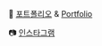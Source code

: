 📑 [포트폴리오](https://drive.google.com/file/d/1z0wv-3p1jDucWjJlrBiDe_3Puv-vjnOw/view?usp=sharing) & [Portfolio](https://drive.google.com/file/d/1nlx2eTa_aFBC9ICAsnOozgEWomstCzS0/view?usp=sharing)

📷 [인스타그램](https://www.instagram.com/ssh10_16/)
